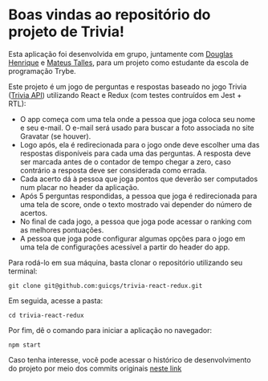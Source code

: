 # Boas vindas ao repositório do projeto de Trivia!

Esta aplicação foi desenvolvida em grupo, juntamente com [Douglas Henrique](https://github.com/douglas-he) e [Mateus Talles](https://github.com/mateustalles), para um projeto como estudante da escola de programação Trybe.

Este projeto é um jogo de perguntas e respostas baseado no jogo Trivia ([Trivia API](https://opentdb.com/api_config.php)) utilizando React e Redux (com testes contruídos em Jest + RTL):

- O app começa com uma tela onde a pessoa que joga coloca seu nome e seu e-mail. O e-mail será usado para buscar a foto associada no site Gravatar (se houver).
- Logo após, ela é redirecionada para o jogo onde deve escolher uma das respostas disponíveis para cada uma das perguntas. A resposta deve ser marcada antes de o contador de tempo chegar a zero, caso contrário a resposta deve ser considerada como errada.
- Cada acerto dá à pessoa que joga pontos que deverão ser computados num placar no header da aplicação.
- Após 5 perguntas respondidas, a pessoa que joga é redirecionada para uma tela de score, onde o texto mostrado vai depender do número de acertos.
- No final de cada jogo, a pessoa que joga pode acessar o ranking com as melhores pontuações.
- A pessoa que joga pode configurar algumas opções para o jogo em uma tela de configurações acessível a partir do header do app.


Para rodá-lo em sua máquina, basta clonar o repositório utilizando seu terminal:

```
git clone git@github.com:guicgs/trivia-react-redux.git
```

Em seguida, acesse a pasta:

```
cd trivia-react-redux
```

Por fim, dê o comando para iniciar a aplicação no navegador:

```
npm start
```

Caso tenha interesse, você pode acessar o histórico de desenvolvimento do projeto por meio dos commits originais [neste link](https://github.com/tryber/sd-02-block17-trivia-react-redux-3)
